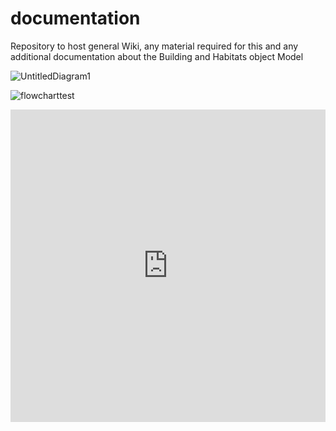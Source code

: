 # documentation
Repository to host general Wiki, any material required for this and any additional documentation about the Building and Habitats object Model



![UntitledDiagram1](https://burohappoldengineering.github.io/documentation-page/UntitledDiagram.drawio.svg)


![flowcharttest](https://burohappoldengineering.github.io/documentation-page/flowcharttest.drawio)


<iframe height="500px" width="100% - 200px"  src="https://service.tib.eu/webvowl/" frameborder="0" allowfullscreen></iframe>